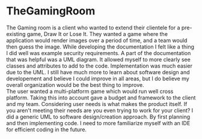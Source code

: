 # TheGamingRoom
The Gaming room is a client who wanted to extend their clientele for a pre-existing game, Draw It or Lose It.
They wanted a game where the application would render images over a period of time, and a team would then guess the image.
While developing the documentation I felt like a thing I did well was example security requirements.
A part of the documentation that was helpful was a UML diagram.  It allowed myself to more clearly see classes and attributes to add
to the code.  Implementation was much easier due to the UML.  I still have much more to learn about software design and developement
and believe I could improve in all areas, but I do believe my overall organization would be the best thing to improve.  
The user wanted a multi-platform game which would run well cross platform.  Taking this into account gave a budget and framework
to the client and my team.  Considering user needs is what makes the product itself.  If you aren't meeting their needs are you
even trying to work for your client?  I did a generic UML to software design/creation approach.  By first planning and then implementing code.
I need to more familiarize myself with an IDE for efficient coding in the future.
